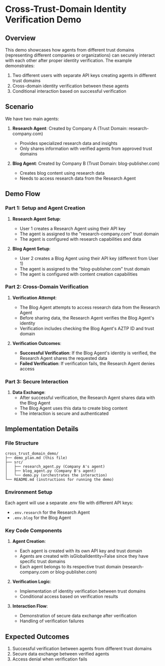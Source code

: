 # Cross-Trust-Domain Identity Verification Demo

## Overview

This demo showcases how agents from different trust domains (representing different companies or organizations) can securely interact with each other after proper identity verification. The example demonstrates:

1. Two different users with separate API keys creating agents in different trust domains
2. Cross-domain identity verification between these agents
3. Conditional interaction based on successful verification

## Scenario

We have two main agents:

1. **Research Agent**: Created by Company A (Trust Domain: research-company.com)
   - Provides specialized research data and insights
   - Only shares information with verified agents from approved trust domains

2. **Blog Agent**: Created by Company B (Trust Domain: blog-publisher.com)
   - Creates blog content using research data
   - Needs to access research data from the Research Agent

## Demo Flow

### Part 1: Setup and Agent Creation

1. **Research Agent Setup**:
   - User 1 creates a Research Agent using their API key
   - The agent is assigned to the "research-company.com" trust domain
   - The agent is configured with research capabilities and data

2. **Blog Agent Setup**:
   - User 2 creates a Blog Agent using their API key (different from User 1)
   - The agent is assigned to the "blog-publisher.com" trust domain
   - The agent is configured with content creation capabilities

### Part 2: Cross-Domain Verification

1. **Verification Attempt**:
   - The Blog Agent attempts to access research data from the Research Agent
   - Before sharing data, the Research Agent verifies the Blog Agent's identity
   - Verification includes checking the Blog Agent's AZTP ID and trust domain

2. **Verification Outcomes**:
   - **Successful Verification**: If the Blog Agent's identity is verified, the Research Agent shares the requested data
   - **Failed Verification**: If verification fails, the Research Agent denies access

### Part 3: Secure Interaction

1. **Data Exchange**:
   - After successful verification, the Research Agent shares data with the Blog Agent
   - The Blog Agent uses this data to create blog content
   - The interaction is secure and authenticated

## Implementation Details

### File Structure

```
cross_trust_domain_demo/
├── demo_plan.md (this file)
├── src/
│   ├── research_agent.py (Company A's agent)
│   ├── blog_agent.py (Company B's agent)
│   └── demo.py (orchestrates the interaction)
└── README.md (instructions for running the demo)
```

### Environment Setup

Each agent will use a separate .env file with different API keys:

- `.env.research` for the Research Agent
- `.env.blog` for the Blog Agent

### Key Code Components

1. **Agent Creation**:
   - Each agent is created with its own API key and trust domain
   - Agents are created with isGlobalIdentity=False since they have specific trust domains
   - Each agent belongs to its respective trust domain (research-company.com or blog-publisher.com)

2. **Verification Logic**:
   - Implementation of identity verification between trust domains
   - Conditional access based on verification results

3. **Interaction Flow**:
   - Demonstration of secure data exchange after verification
   - Handling of verification failures

## Expected Outcomes

1. Successful verification between agents from different trust domains
2. Secure data exchange between verified agents
3. Access denial when verification fails



